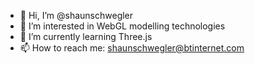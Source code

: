 - 👋 Hi, I’m @shaunschwegler
- 👀 I’m interested in WebGL modelling technologies
- 🌱 I’m currently learning Three.js
- 📫 How to reach me: shaunschwegler@btinternet.com
